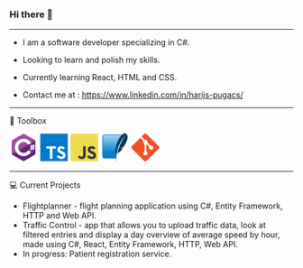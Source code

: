 ### Hi there 👋

---

* I am a software developer specializing in C#.

* Looking to learn and polish my skills.

* Currently learning React, HTML and CSS.

* Contact me at : https://www.linkedin.com/in/harijs-pugacs/

---

🧰 Toolbox

<img src="https://github.com/devicons/devicon/blob/master/icons/csharp/csharp-original.svg" alt="C# logo" width="50" height="50"/> <img src="https://github.com/devicons/devicon/blob/master/icons/typescript/typescript-original.svg" alt="TS logo" width="50" height="50"/> <img src="https://github.com/devicons/devicon/blob/master/icons/javascript/javascript-original.svg" alt="JS logo" width="50" height="50"/> <img src="https://github.com/devicons/devicon/blob/master/icons/sqlite/sqlite-original.svg" alt="SQLite logo" width="50" height="50"/> <img src="https://github.com/devicons/devicon/blob/master/icons/git/git-original.svg" alt="git logo" width="50" height="50"/>

---

💻 Current Projects

* Flightplanner - flight planning application using C#, Entity Framework, HTTP and Web API.
* Traffic Control - app that allows you to upload traffic data, look at filtered entries and display a day overview of average speed by hour, made using C#, React, Entity Framework, HTTP, Web API.
* In progress: Patient registration service.
